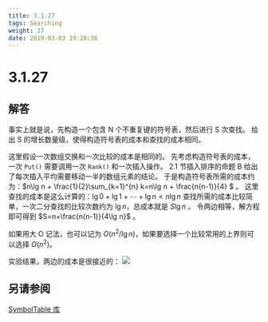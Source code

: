 ```yaml
---
title: 3.1.27
tags: Searching
weight: 27
date: 2019-03-03 19:20:38
---
```


# 3.1.27


## 解答

事实上就是说，先构造一个包含 N 个不重复键的符号表，然后进行 S 次查找。
给出 S 的增长数量级，使得构造符号表的成本和查找的成本相同。

这里假设一次数组交换和一次比较的成本是相同的。
先考虑构造符号表的成本，一次 `Put()` 需要调用一次 `Rank()` 和一次插入操作。
2.1 节插入排序的命题 B 给出了每次插入平均需要移动一半的数组元素的结论。
于是构造符号表所需的成本约为：$n\lg n + \frac{1}{2}\sum_{k=1}^{n} k=n\lg n + \frac{n(n-1)}{4} $ 。
这里查找的成本是这么计算的：$\lg0+\lg1+\cdots+\lg n < n\lg n$
查找所需的成本比较简单，一次二分查找的比较次数约为 $\lg n$，总成本就是 $S\lg n$ 。
令两边相等，解方程即可得到 $S=n+\frac{n(n-1)}{4\lg n}$ 。

如果用大 O 记法，也可以记为 $O(n^2 / \lg n)$，如果要选择一个比较常用的上界则可以选择 $O(n^2)$。

实验结果，两边的成本是很接近的：
![](/resources/3.1.27/1.png)

## 另请参阅

[SymbolTable 库](https://github.com/ikesnowy/Algorithms-4th-Edition-in-Csharp/tree/master/3%20Searching/3.1/SymbolTable)
